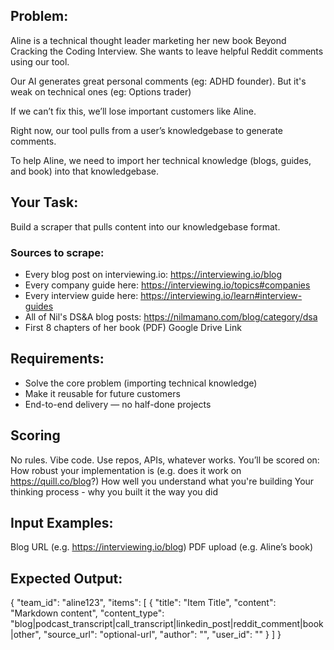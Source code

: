 ## Problem: 

Aline is a technical thought leader marketing her new book Beyond Cracking the Coding Interview. She wants to leave helpful Reddit comments using our tool.

Our AI generates great personal comments (eg: ADHD founder). But it's weak on technical ones (eg: Options trader)

If we can’t fix this, we’ll lose important customers like Aline.

Right now, our tool pulls from a user’s knowledgebase to generate comments.

To help Aline, we need to import her technical knowledge (blogs, guides, and book)  into that knowledgebase.

## Your Task:

Build a scraper that pulls content into our knowledgebase format.

### Sources to scrape:
* Every blog post on interviewing.io: https://interviewing.io/blog
* Every company guide here: https://interviewing.io/topics#companies 
* Every interview guide here: https://interviewing.io/learn#interview-guides
* All of Nil's DS&A blog posts: https://nilmamano.com/blog/category/dsa
* First 8 chapters of her book (PDF) Google Drive Link

## Requirements:
* Solve the core problem (importing technical knowledge)
* Make it reusable for future customers
* End-to-end delivery — no half-done projects

## Scoring
No rules. Vibe code. Use repos, APIs, whatever works.
You’ll be scored on:
How robust your implementation is (e.g. does it work on https://quill.co/blog?)
How well you understand what you're building
Your thinking process - why you built it the way you did


## Input Examples:
Blog URL (e.g. https://interviewing.io/blog)
PDF upload (e.g. Aline’s book)


## Expected Output:

{
  "team_id": "aline123",
  "items": [
    {
      "title": "Item Title",
      "content": "Markdown content",
      "content_type": "blog|podcast_transcript|call_transcript|linkedin_post|reddit_comment|book|other",
      "source_url": "optional-url",
      "author": "",
      "user_id": ""
    }
  ]
}





